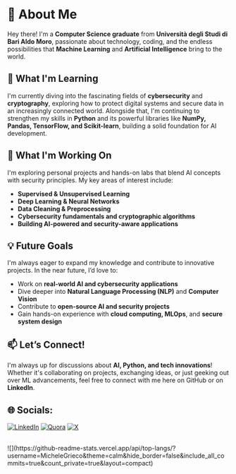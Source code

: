 # 💫 About Me  

Hey there! I'm a **Computer Science graduate** from **Università degli Studi di Bari Aldo Moro**, passionate about technology, coding, and the endless possibilities that **Machine Learning** and **Artificial Intelligence** bring to the world.  

## 🌱 What I'm Learning  
I'm currently diving into the fascinating fields of **cybersecurity** and **cryptography**, exploring how to protect digital systems and secure data in an increasingly connected world. Alongside that, I'm continuing to strengthen my skills in **Python** and its powerful libraries like **NumPy, Pandas, TensorFlow, and Scikit-learn**, building a solid foundation for AI development.

## 🔭 What I'm Working On  
I'm exploring personal projects and hands-on labs that blend AI concepts with security principles. My key areas of interest include:  
- **Supervised & Unsupervised Learning**  
- **Deep Learning & Neural Networks**  
- **Data Cleaning & Preprocessing**  
- **Cybersecurity fundamentals and cryptographic algorithms**  
- **Building AI-powered and security-aware applications**  

## 💡 Future Goals  
I'm always eager to expand my knowledge and contribute to innovative projects. In the near future, I’d love to:  
- Work on **real-world AI and cybersecurity applications**  
- Dive deeper into **Natural Language Processing (NLP)** and **Computer Vision**  
- Contribute to **open-source AI and security projects**  
- Gain hands-on experience with **cloud computing, MLOps**, and **secure system design** 

## 📫 Let’s Connect!  
I'm always up for discussions about **AI, Python, and tech innovations**! Whether it's collaborating on projects, exchanging ideas, or just geeking out over ML advancements, feel free to connect with me here on GitHub or on **LinkedIn**.

## 🌐 Socials:
[![LinkedIn](https://img.shields.io/badge/LinkedIn-%230077B5.svg?logo=linkedin&logoColor=white)](https://linkedin.com/in/MicheleGrieco92) [![Quora](https://img.shields.io/badge/Quora-%23B92B27.svg?logo=Quora&logoColor=white)](https://quora.com/profile/MicheleGrieco) [![X](https://img.shields.io/badge/X-black.svg?logo=X&logoColor=white)](https://x.com/_michelegrieco_)

<br>
![](https://github-readme-stats.vercel.app/api/top-langs/?username=MicheleGrieco&theme=calm&hide_border=false&include_all_commits=true&count_private=true&layout=compact)
<!-- Proudly created with GPRM ( https://gprm.itsvg.in ) -->
